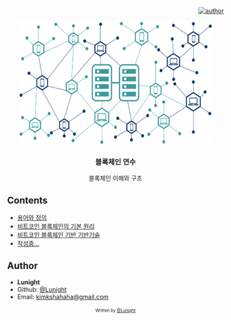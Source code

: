 <div align=right>
    <a href="https://github.com/LunightLab">
        <img alt="author" src= "https://img.shields.io/badge/author-lunight-blue?style=glat-square" target="_blank"></a>
    </a>
</div>

<!-- PROJECT LOGO -->

<p align="center">
  <a href="https://github.com/project/link">
    <img src="images/readme-title.png" alt="title" width="450" height="290">
  </a>

  <h3 align="center">블록체인 연수</h3>

  <p align="center">
    블록체인 이해와 구조
  </p>
</p>

Contents
--------

-	[용어와 정의]()
-	[비트코인 블록체인의 기본 원리]()
-	[비트코인 블록체인 기반 기반기술]()
-	[작성중...]()

Author
------

-	**Lunight**
-	Github: [@Lunight](https://github.com/LunightLab)
-	Email: [kimkshahaha@gmail.com](kimkshahaha@gmail.com)

<div align="center">

<sub><sup>Written by <a href="https://github.com/LunightLab">@Lunight</a></sup></sub><small></small>

</div>
